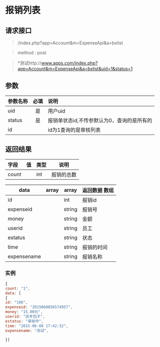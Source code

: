 # 报销列表
## 请求接口 

> /index.php?app=Account&m=ExpenseApi&a=bxlist

>  method : post

> *测试http://www.apps.com/index.php?app=Account&m=ExpenseApi&a=bxlist&uid=1&status=1
## 参数

| 参数名称      |    必填 | 说明  |
| :-------- | :--------:| :-- |
|uid| 是| 用户uid  |
| status| 是 | 报销单状态id,不传参默认为0，查询的是所有的|
| id|  |id为1查询的是审核列表|


## 返回结果
|字段 |  值| 类型 | 说明|
|:----|----|----|-----|
|count|  | int| 报销的总数|

|data|array | array | 返回数据 数组|
|----|----|----|-----|
|id| |int|报销id|
|expenseid||string|报销号|
|money ||string|金额|
|userid||string|员工|
|estatus||string|状态|
|time  ||string|报销的时间|
|expensename|  |string|报销名称|


### 实例

``` javascript
{
count: "1",
data: [
{
id: "106",
expenseid: "2015060856574957",
money: "15.00元",
userid: "庆丰包子",
estatus: "审核中",
time: "2015-06-08 17:42:32",
expensename: "测试",

}]
